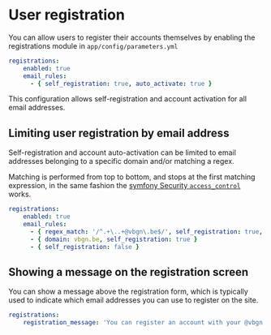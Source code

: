 # User registration

You can allow users to register their accounts themselves by enabling the registrations module in `app/config/parameters.yml`

```yaml
registrations:
    enabled: true
    email_rules:
      - { self_registration: true, auto_activate: true }
```

This configuration allows self-registration and account activation for all email addresses.

## Limiting user registration by email address

Self-registration and account auto-activation can be limited
to email addresses belonging to a specific domain and/or matching a regex.

Matching is performed from top to bottom, and stops at the first matching expression,
in the same fashion the [symfony Security `access_control`](http://symfony.com/doc/current/security/access_control.html) works.

```yaml
registrations:
    enabled: true
    email_rules:
      - { regex_match: '/^.+\..+@vbgn\.be$/', self_registration: true, auto_activate: true }
      - { domain: vbgn.be, self_registration: true }
      - { self_registration: false }
```

## Showing a message on the registration screen

You can show a message above the registration form, which is typically used to indicate which email addresses
you can use to register on the site.

```yaml
registrations:
    registration_message: 'You can register an account with your @vbgn.be email address'
```
